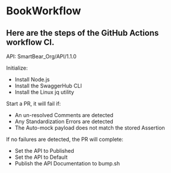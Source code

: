 # BookWorkflow

## Here are the steps of the GitHub Actions workflow CI.

API: SmartBear_Org/API/1.1.0

Initialize:
  - Install Node.js
  - Install the SwaggerHub CLI
  - Install the Linux jq utility
  
Start a PR, it will fail if:
  - An un-resolved Comments are detected
  - Any Standardization Errors are detected
  - The Auto-mock payload does not match the stored Assertion

If no failures are detected, the PR will complete:
  - Set the API to Published
  - Set the API to Default
  - Publish the API Documentation to bump.sh
